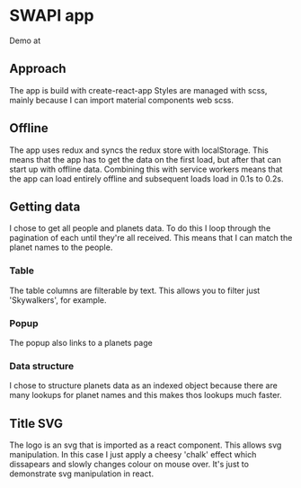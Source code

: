 # SWAPI app
Demo at

## Approach
The app is build with create-react-app
Styles are managed with scss, mainly because I can import material components web scss.

## Offline
The app uses redux and syncs the redux store with localStorage. This means that the app has to get the data on the first load, but after that can start up with offline data. Combining this with service workers means that the app can load entirely offline and subsequent loads load in 0.1s to 0.2s.

## Getting data
I chose to get all people and planets data. To do this I loop through the pagination of each until they're all received.
This means that I can match the planet names to the people.

### Table
The table columns are filterable by text. This allows you to filter just 'Skywalkers', for example.

### Popup
The popup also links to a planets page

### Data structure
I chose to structure planets data as an indexed object because there are many lookups for planet names and this makes thos lookups much faster.

## Title SVG
The logo is an svg that is imported as a react component. This allows svg manipulation. In this case I just apply a cheesy 'chalk' effect which dissapears and slowly changes colour on mouse over. It's just to demonstrate svg manipulation in react.
